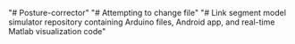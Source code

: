 "# Posture-corrector" 
"# Attempting to change file"
"# Link segment model simulator repository containing Arduino files, Android app, and real-time Matlab visualization code"
